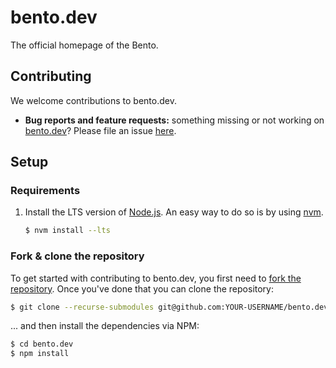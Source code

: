 # bento.dev

The official homepage of the Bento.

## Contributing

We welcome contributions to bento.dev.

- **Bug reports and feature requests:** something missing or not working on [bento.dev](https://bentojs.dev)? Please file an issue [here](https://github.com/ampproject/bento.dev/issues/new).

## Setup

### Requirements

1. Install the LTS version of [Node.js](https://nodejs.org). An easy way to do so is by using [nvm](https://github.com/nvm-sh/nvm).

   ```sh
   $ nvm install --lts
   ```

### Fork & clone the repository

To get started with contributing to bento.dev, you first need to [fork the repository](https://help.github.com/en/articles/fork-a-repo). Once you've done that you can clone the repository:

```sh
$ git clone --recurse-submodules git@github.com:YOUR-USERNAME/bento.dev.git
```

... and then install the dependencies via NPM:

```sh
$ cd bento.dev
$ npm install
```
